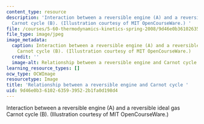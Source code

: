 ```yaml
---
content_type: resource
description: 'Interaction between a reversible engine (A) and a reversible ideal gas
  Carnot cycle (B). (Illustration courtesy of MIT OpenCourseWare.) '
file: /courses/5-60-thermodynamics-kinetics-spring-2008/9d46e0b36102635939522b1fa0d198d4_5-60s08-th.jpg
file_type: image/jpeg
image_metadata:
  caption: Interaction between a reversible engine (A) and a reversible ideal gas
    Carnot cycle (B). (Illustration courtesy of MIT OpenCourseWare.)
  credit: ''
  image-alt: Relationship between a reversible engine and Carnot cycle.
learning_resource_types: []
ocw_type: OCWImage
resourcetype: Image
title: 'Relationship between a reversible engine and Carnot cycle '
uid: 9d46e0b3-6102-6359-3952-2b1fa0d198d4
---
```

Interaction between a reversible engine (A) and a reversible ideal gas Carnot cycle (B). (Illustration courtesy of MIT OpenCourseWare.) 

